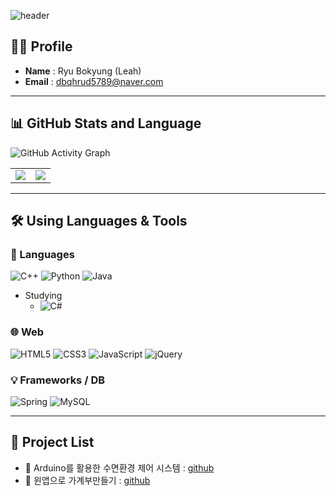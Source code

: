 <!-- Header -->
![header](https://capsule-render.vercel.app/api?type=Venom&height=350&text=Ryu's%20Repository&fontSize=50&fontAlign=50&stroke=000000)


## 👩‍💻 Profile
- **Name** : Ryu Bokyung (Leah)
- **Email** : dbqhrud5789@naver.com

---

## 📊 GitHub Stats and Language

![GitHub Activity Graph](https://github-readme-activity-graph.vercel.app/graph?username=Bokyung-R&theme=github-compact)

<table>
  <tr>
    <td>
      <img src="https://github-readme-stats.vercel.app/api?username=Bokyung-R&show_icons=true&theme=radical" />
    </td>
    <td>
      <img src="https://github-readme-stats.vercel.app/api/top-langs/?username=Bokyung-R&layout=compact&theme=radical" />
    </td>
  </tr>
</table>


---

## 🛠️ Using Languages & Tools

### 🔷 Languages
![C++](https://img.shields.io/badge/C++-00599C?style=for-the-badge&logo=c%2B%2B&logoColor=white)
![Python](https://img.shields.io/badge/Python-3776AB?style=for-the-badge&logo=python&logoColor=white)
![Java](https://img.shields.io/badge/Java-007396?style=for-the-badge&logo=java&logoColor=white)

- Studying
  - ![C#](https://img.shields.io/badge/C%23-239120?style=for-the-badge&logo=c-sharp&logoColor=white) 

### 🌐 Web
![HTML5](https://img.shields.io/badge/HTML5-E34F26?style=flat-square&logo=html5&logoColor=white)
![CSS3](https://img.shields.io/badge/CSS3-1572B6?style=flat-square&logo=css3&logoColor=white)
![JavaScript](https://img.shields.io/badge/JavaScript-F7DF1E?style=flat-square&logo=javascript&logoColor=black)
![jQuery](https://img.shields.io/badge/jQuery-0769AD?style=flat-square&logo=jquery&logoColor=white)

### 💡 Frameworks / DB
![Spring](https://img.shields.io/badge/Spring-6DB33F?style=flat-square&logo=spring&logoColor=white)
![MySQL](https://img.shields.io/badge/MySQL-00758F?style=flat-square&logo=mysql&logoColor=white)

---

## 🚀 Project List
- 📌 Arduino를 활용한 수면환경 제어 시스템 : [github](https://github.com/GiveMeJobGroup/2025-IoT-MiniProject)
- 📌 윈앱으로 가계부만들기 : [github](https://github.com/Bokyung-R/WinApp_toyproject)


